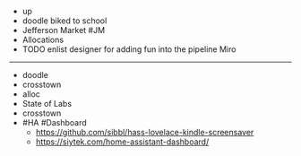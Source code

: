 - up
- doodle biked to school
- Jefferson Market #JM
- Allocations
- TODO enlist designer for adding fun into the pipeline Miro
- ---
- doodle
- crosstown
- alloc
- State of Labs
- crosstown
- #HA #Dashboard
	- https://github.com/sibbl/hass-lovelace-kindle-screensaver
	- https://siytek.com/home-assistant-dashboard/
